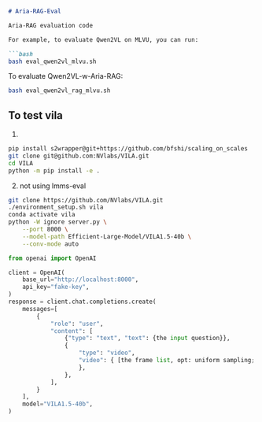 ```markdown
# Aria-RAG-Eval

Aria-RAG evaluation code

For example, to evaluate Qwen2VL on MLVU, you can run:

```bash
bash eval_qwen2vl_mlvu.sh
```

To evaluate Qwen2VL-w-Aria-RAG:

```bash
bash eval_qwen2vl_rag_mlvu.sh
```

## To test vila

1.

```bash
pip install s2wrapper@git+https://github.com/bfshi/scaling_on_scales
git clone git@github.com:NVlabs/VILA.git
cd VILA
python -m pip install -e .
```

2. not using lmms-eval

```bash
git clone https://github.com/NVlabs/VILA.git
./environment_setup.sh vila
conda activate vila
python -W ignore server.py \
    --port 8000 \
    --model-path Efficient-Large-Model/VILA1.5-40b \
    --conv-mode auto
```

```python
from openai import OpenAI

client = OpenAI(
    base_url="http://localhost:8000",
    api_key="fake-key",
)
response = client.chat.completions.create(
    messages=[
        {
            "role": "user",
            "content": [
                {"type": "text", "text": {the input question}},
                {
                    "type": "video",
                    "video": { [the frame list, opt: uniform sampling; RAG-frames]
                    },
                },
            ],
        }
    ],
    model="VILA1.5-40b",
)
```
```

